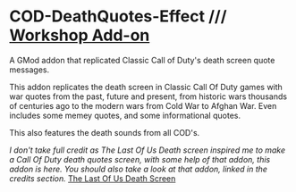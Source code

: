 # COD-DeathQuotes-Effect /// [Workshop Add-on](https://steamcommunity.com/sharedfiles/filedetails/?id=2841834816)
A GMod addon that replicated Classic Call of Duty's death screen quote messages.

This addon replicates the death screen in Classic Call Of Duty games with war quotes from the past, future and present, from historic wars thousands of centuries ago to the modern wars from Cold War to Afghan War. Even includes some memey quotes, and some informational quotes.

This also features the death sounds from all COD's.

_I don't take full credit as The Last Of Us Death screen inspired me to make a Call Of Duty death quotes screen, with some help of that addon, this addon is here. You should also take a look at that addon, linked in the credits section._
[The Last Of Us Death Screen](https://github.com/T0bycat/TLOU-Death-Screen-Effect)

